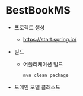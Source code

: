 # BestBookMS
- 프로젝트 생성
  - https://start.spring.io/

- 빌드
  - 어플리케이션 빌드
  
    ```
    mvn clean package 
    ```

 

- 도메인 모델 클래스도  


